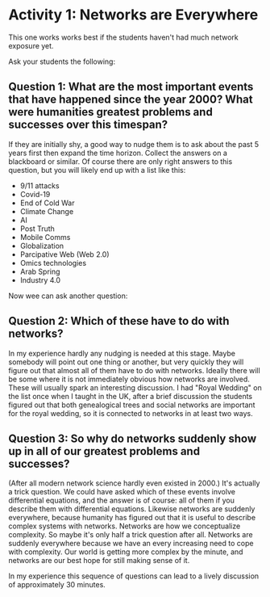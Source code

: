 # Activity 1: Networks are Everywhere

This one works works best if the students haven't had much network exposure yet. 

Ask your students the following:

## Question 1: What are the most important events that have happened since the year 2000? What were humanities greatest problems and successes over this timespan?  

If they are initially shy, a good way to nudge them is to ask about the past 5 years first then expand the time horizon. 
Collect the answers on a blackboard or similar. Of course there are only right answers to this question, but you will likely end up with a list like this:
 * 9/11 attacks
 * Covid-19
 * End of Cold War
 * Climate Change
 * AI
 * Post Truth
 * Mobile Comms
 * Globalization
 * Parcipative Web (Web 2.0)
 * Omics technologies
 * Arab Spring
 * Industry 4.0

Now wee can ask another question:

## Question 2: Which of these have to do with networks?

In my experience hardly any nudging is needed at this stage. Maybe somebody will point out one thing or another, but very quickly they will figure out that 
almost all of them have to do with networks. Ideally there will be some where it is not immediately obvious how networks are involved. 
These will usually spark an interesting discussion. I had "Royal Wedding" on the list once when I taught in the UK, after a brief discussion 
the students figured out that both genealogical trees and social networks are important for the royal wedding, so it is connected to networks in at least two ways. 

## Question 3: So why do networks suddenly show up in all of our greatest problems and successes?

(After all modern network science hardly even existed in 2000.) It's actually a trick question. We could have asked which of these events
involve differential equations, and the answer is of course: all of them if you describe them with differential equations. Likewise networks 
are suddenly everywhere, because humanity has figured out that it is useful to describe complex systems with networks. Networks are how we 
conceptualize complexity. So maybe it's only half a trick question after all. Networks are suddenly 
everywhere because we have an every increasing need to cope with complexity. Our world is getting more complex by the minute, and networks are our 
best hope for still making sense of it. 

In my experience this sequence of questions can lead to a lively discussion of approximately 30 minutes. 





